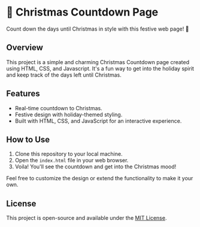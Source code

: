 # 🎅 Christmas Countdown Page

Count down the days until Christmas in style with this festive web page! 🎄

## Overview

This project is a simple and charming Christmas Countdown page created using HTML, CSS, and Javascript. It's a fun way to get into the holiday spirit and keep track of the days left until Christmas.

## Features

- Real-time countdown to Christmas.
- Festive design with holiday-themed styling.
- Built with HTML, CSS, and JavaScript for an interactive experience.

## How to Use

1. Clone this repository to your local machine.
2. Open the `index.html` file in your web browser.
3. Voila! You'll see the countdown and get into the Christmas mood!

Feel free to customize the design or extend the functionality to make it your own.

## License

This project is open-source and available under the [MIT License](LICENSE).
